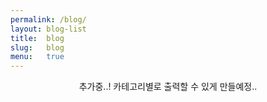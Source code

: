 ```yaml
---
permalink: /blog/
layout: blog-list
title:  blog
slug:   blog
menu:   true
---
```




<style type="text/css" media="screen">
  .container {
    margin: 10px auto;
    max-width: 100%;
    text-align: center;
  }
  h1 {
    margin: 30px 0;
    font-size: 4em;
    line-height: 1;
    letter-spacing: -1px;
    text-align: left;
  }
</style>

<div class="container">
  <p>추가중..! 카테고리별로 출력할 수 있게 만들예정..</p>
</div>
